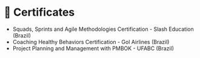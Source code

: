 # 🥇 Certificates

- Squads, Sprints and Agile Methodologies Certification - Slash Education (Brazil)
- Coaching Healthy Behaviors Certification - Gol Airlines (Brazil)
- Project Planning and Management with PMBOK - UFABC (Brazil)

